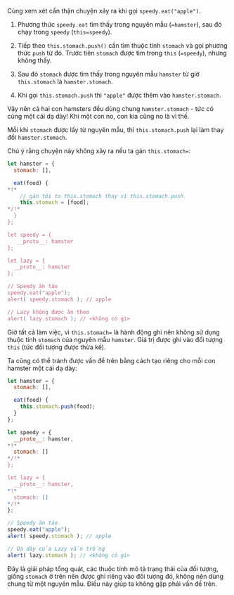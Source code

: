 Cùng xem xét cẩn thận chuyện xảy ra khi gọi `speedy.eat("apple")`.

1. Phương thức `speedy.eat` tìm thấy trong nguyên mẫu (`=hamster`), sau đó chạy trong `speedy` (`this=speedy`).

2. Tiếp theo `this.stomach.push()` cần tìm thuộc tính `stomach` và gọi phương thức `push` từ đó. Trước tiên `stomach` được tìm trong `this` (`=speedy`), nhưng không thấy.

3. Sau đó `stomach` được tìm thấy trong nguyên mẫu `hamster` từ giờ `this.stomach` là `hamster.stomach`.

4. Khi gọi `this.stomach.push` thì `"apple"` được thêm vào `hamster.stomach`.

Vậy nên cả hai con hamsters đều dùng chung `hamster.stomach` - tức có cùng một cái dạ dày! Khi một con no, con kia cũng no là vì thế.

Mỗi khi `stomach` được lấy từ nguyên mẫu, thì `this.stomach.push` lại làm thay đổi `hamster.stomach`.

Chú ý rằng chuyện này không xảy ra nếu ta gán `this.stomach=`:

```js run
let hamster = {
  stomach: [],

  eat(food) {
*!*
    // gán tới to this.stomach thay vì this.stomach.push
    this.stomach = [food];
*/!*
  }
};

let speedy = {
   __proto__: hamster
};

let lazy = {
  __proto__: hamster
};

// Speedy ăn táo
speedy.eat("apple");
alert( speedy.stomach ); // apple

// Lazy không được ăn theo
alert( lazy.stomach ); // <không có gì>
```

Giờ tất cả làm việc, vì `this.stomach=` là hành động ghi nên không sử dụng thuộc tính `stomach` của nguyên mẫu `hamster`. Giá trị được ghi vào đối tượng `this` (tức đối tượng được thừa kế).

Ta cũng có thể tránh được vấn đề trên bằng cách tạo riêng cho mỗi con hamster một cái dạ dày:

```js run
let hamster = {
  stomach: [],

  eat(food) {
    this.stomach.push(food);
  }
};

let speedy = {
  __proto__: hamster,
*!*
  stomach: []
*/!*
};

let lazy = {
  __proto__: hamster,
*!*
  stomach: []
*/!*
};

// Speedy ăn táo
speedy.eat("apple");
alert( speedy.stomach ); // apple

// Dạ dày của Lazy vẫn trống
alert( lazy.stomach ); // <không có gì>
```

Đây là giải pháp tổng quát, các thuộc tính mô tả trạng thái của đối tượng, giống `stomach` ở trên nên được ghi riêng vào đối tượng đó, không nên dùng chung từ một nguyên mẫu. Điều này giúp ta không gặp phải vấn đề trên.

